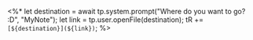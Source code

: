 <%*
let destination = await tp.system.prompt("Where do you want to go? :D", "MyNote");
let link = tp.user.openFile(destination);
tR += `[${destination}](${link})`;
%>